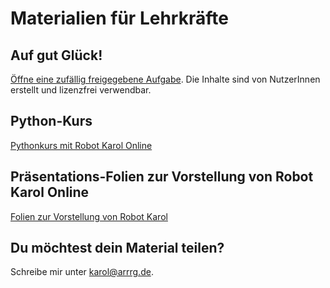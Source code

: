 # Materialien für Lehrkräfte

## Auf gut Glück!

<a href="https://karol.arrrg.de/#RANDOM">Öffne eine zufällig freigegebene Aufgabe</a>. Die Inhalte sind von NutzerInnen erstellt und lizenzfrei verwendbar.

## Python-Kurs

<a href="https://raw.githubusercontent.com/Entkenntnis/robot-karol-online/main/material/Pythonkurs_mit_Robot_Karol_Online.pdf">Pythonkurs mit Robot Karol Online</a>

## Präsentations-Folien zur Vorstellung von Robot Karol Online

<a href="https://raw.githubusercontent.com/Entkenntnis/robot-karol-online/main/material/robot_karol_online_vorstellung.pdf">Folien zur Vorstellung von Robot Karol</a>

## Du möchtest dein Material teilen?

Schreibe mir unter karol@arrrg.de.

